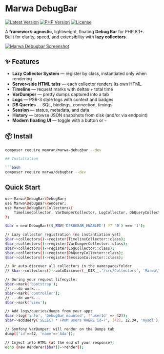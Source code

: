 # Marwa DebugBar

[![Latest Version](https://img.shields.io/packagist/v/marwa/debugbar.svg)](https://packagist.org/packages/marwa/debugbar)
[![PHP Version](https://img.shields.io/packagist/php-v/marwa/debugbar)](https://php.net)
[![License](https://img.shields.io/packagist/l/marwa/debugbar)](LICENSE)

A **framework-agnostic**, lightweight, floating **Debug Bar** for PHP 8.1+.  
Built for clarity, speed, and extensibility with **lazy collectors**.

[![Marwa Debugbar Screenshot](https://i.postimg.cc/rpdf9XYR/Screenshot-2025-08-16-at-7-42-26-PM.jpg)](https://postimg.cc/McS0W4wz)

## ✨ Features

- **Lazy Collector System** — register by class, instantiated only when rendering
- **Server-side HTML tabs** — each collector renders its own HTML
- **Timeline** — request marks with deltas + total time
- **VarDumper** — pretty dumps captured into a tab
- **Logs** — PSR-3 style logs with context and badges
- **DB Queries** — SQL, bindings, connection, timings
- **Session** — status, metadata, and data
- **History** — browse JSON snapshots from disk (and/or via endpoint)
- **Modern floating UI** — toggle with a button or `~`

## 📦 Install

```bash
composer require memran/marwa-debugbar --dev

## Installation

```bash
composer require marwa/debugbar --dev
```

## Quick Start
```bash 
use Marwa\DebugBar\DebugBar;
use Marwa\DebugBar\Renderer;
use Marwa\DebugBar\Collectors\{
    TimelineCollector, VarDumperCollector, LogCollector, DbQueryCollector, SessionCollector
};

$bar = new DebugBar(($_ENV['DEBUGBAR_ENABLED'] ?? '0') === '1');

// Lazy collector registration (no instantiation yet)
$bar->collectors()->register(TimelineCollector::class);
$bar->collectors()->register(VarDumperCollector::class);
$bar->collectors()->register(LogCollector::class);
$bar->collectors()->register(DbQueryCollector::class);
$bar->collectors()->register(SessionCollector::class);

// Or auto-discover all collectors in the namespace/folder
// $bar->collectors()->autoDiscover(__DIR__.'/src/Collectors', 'Marwa\\DebugBar\\Collectors');

// During your request lifecycle:
$bar->mark('bootstrap');
// ...do work...
$bar->mark('controller');
// ...do work...
$bar->mark('view');

// Add logs/queries/dumps from your app:
$bar->log('info', 'DebugBar mounted', ['userId' => 42]);
$bar->addQuery('SELECT * FROM users WHERE id=?', [42], 12.34, 'mysql');

// Symfony VarDumper: will render on the Dumps tab
dump(['id'=>42, 'name'=>'Ada']);

// Inject into HTML (at the end of your response):
echo (new Renderer($bar))->render();
```
